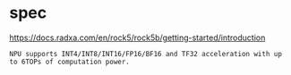 # spec

https://docs.radxa.com/en/rock5/rock5b/getting-started/introduction


	NPU supports INT4/INT8/INT16/FP16/BF16 and TF32 acceleration with up to 6TOPs of computation power.

